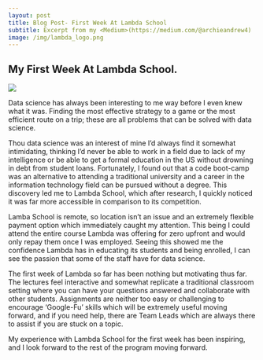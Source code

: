 ```yaml
---
layout: post
title: Blog Post- First Week At Lambda School
subtitle: Excerpt from my <Medium>(https://medium.com/@archieandrew4)
image: /img/lambda_logo.png
---
```


## My First Week At Lambda School.

![](https://cdn-images-1.medium.com/max/2000/1*4e1qoCuPsuH5Y1LLdEu00g.png)

Data science has always been interesting to me way before I even knew what it was. Finding the most effective strategy to a game or the most efficient route on a trip; these are all problems that can be solved with data science.

Thou data science was an interest of mine I’d always find it somewhat intimidating, thinking I’d never be able to work in a field due to lack of my intelligence or be able to get a formal education in the US without drowning in debt from student loans. Fortunately, I found out that a code boot-camp was an alternative to attending a traditional university and a career in the information technology field can be pursued without a degree. This discovery led me to Lambda School, which after research, I quickly noticed it was far more accessible in comparison to its competition.

Lamba School is remote, so location isn’t an issue and an extremely flexible payment option which immediately caught my attention. This being I could attend the entire course Lambda was offering for zero upfront and would only repay them once I was employed. Seeing this showed me the confidence Lambda has in educating its students and being enrolled, I can see the passion that some of the staff have for data science.

The first week of Lambda so far has been nothing but motivating thus far. The lectures feel interactive and somewhat replicate a traditional classroom setting where you can have your questions answered and collaborate with other students. Assignments are neither too easy or challenging to encourage ‘Google-Fu’ skills which will be extremely useful moving forward, and if you need help, there are Team Leads which are always there to assist if you are stuck on a topic.

My experience with Lambda School for the first week has been inspiring, and I look forward to the rest of the program moving forward.

